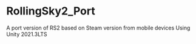 # RollingSky2_Port
A port version of RS2 based on Steam version from mobile devices
Using Unity 2021.3LTS
